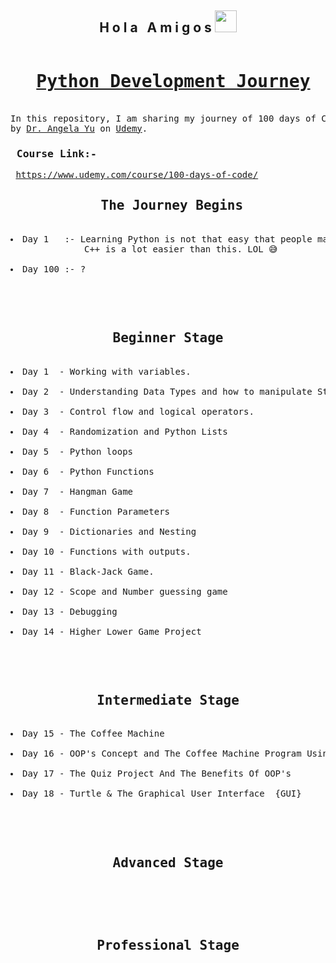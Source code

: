 <h2 align="center">H o l a &nbsp; A m i g o s <img src="https://media.giphy.com/media/hvRJCLFzcasrR4ia7z/giphy.gif" width="35px"></h2>


<pre>
<h1 align = "center"> <a href="https://en.wikipedia.org/wiki/Python_(programming_language)">Python Development Journey</a></h1>
In this repository, I am sharing my journey of 100 days of Code Complete Python Developer Bootcamp
by <a href="https://www.udemy.com/user/4b4368a3-b5c8-4529-aa65-2056ec31f37e/">Dr. Angela Yu</a> on <a href="https://www.udemy.com/">Udemy</a>.
<h3> Course Link:- </h3> <a href="https://www.udemy.com/course/100-days-of-code/">https://www.udemy.com/course/100-days-of-code/</a>
<h2 align="center"> The Journey Begins</h2>
<li>Day 1   :- Learning Python is not that easy that people make it sound like.
              C++ is a lot easier than this. LOL 😅</li>
<li>Day 100 :- ?</li>
</pre>

<br>
<pre>
<h2 align="center"> Beginner Stage </h2>
<li>Day 1  - Working with variables.</li>
<li>Day 2  - Understanding Data Types and how to manipulate Strings.</li>
<li>Day 3  - Control flow and logical operators.</li>
<li>Day 4  - Randomization and Python Lists</li>
<li>Day 5  - Python loops</li>
<li>Day 6  - Python Functions</li>
<li>Day 7  - Hangman Game</li>
<li>Day 8  - Function Parameters</li>
<li>Day 9  - Dictionaries and Nesting</li>
<li>Day 10 - Functions with outputs.</li>
<li>Day 11 - Black-Jack Game.</li>
<li>Day 12 - Scope and Number guessing game</li>
<li>Day 13 - Debugging</li>
<li>Day 14 - Higher Lower Game Project</li>
</pre>

<br>

<pre>
<h2 align="center"> Intermediate Stage </h2> 
<li>Day 15 - The Coffee Machine</li>
<li>Day 16 - OOP's Concept and The Coffee Machine Program Using OOP's</li>
<li>Day 17 - The Quiz Project And The Benefits Of OOP's</li>
<li>Day 18 - Turtle & The Graphical User Interface  {GUI}</li>
</pre>

<br>

<pre>
<h2 align="center"> Advanced Stage </h2> 
</pre>

<br>
<pre>
<h2 align="center"> Professional Stage </h2>
</pre>

